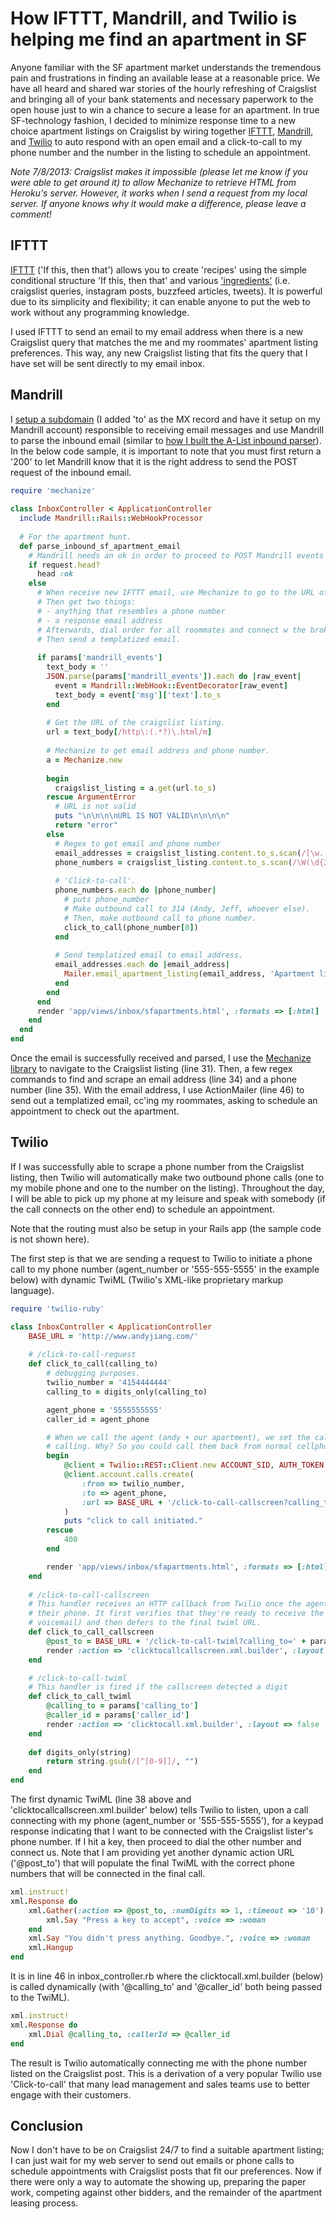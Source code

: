 
# How IFTTT, Mandrill, and Twilio is helping me find an apartment in SF

Anyone familiar with the SF apartment market understands the tremendous pain and frustrations in finding an available lease at a reasonable price. We have all heard and shared war stories of the hourly refreshing of Craigslist and bringing all of your bank statements and necessary paperwork to the open house just to win a chance to secure a lease for an apartment. In true SF-technology fashion, I decided to minimize response time to a new choice apartment listings on Craigslist by wiring together [IFTTT](https://ifttt.com/), [Mandrill](https://mandrillapp.com), and [Twilio](https://www.twilio.com) to auto respond with an open email and a click-to-call to my phone number and the number in the listing to schedule an appointment.

*Note 7/8/2013: Craigslist makes it impossible (please let me know if you were able to get around it) to allow Mechanize to retrieve HTML from Heroku's server. However, it works when I send a request from my local server. If anyone knows why it would make a difference, please leave a comment!*

## IFTTT
 
[IFTTT](https://ifttt.com/) ('If this, then that') allows you to create 'recipes' using the simple conditional structure 'If this, then that' and various ['ingredients'](https://ifttt.com/channels) (i.e. craigslist queries, instagram posts, buzzfeed articles, tweets). It is powerful due to its simplicity and flexibility; it can enable anyone to put the web to work without any programming knowledge.

I used IFTTT to send an email to my email address when there is a new Craigslist query that matches the me and my roommates' apartment listing preferences. This way, any new Craigslist listing that fits the query that I have set will be sent directly to my email inbox.

## Mandrill

I [setup a subdomain](http://help.mandrill.com/entries/21699367-Inbound-Email-Processing-Overview) (I added 'to' as the MX record and have it setup on my Mandrill account) responsible to receiving email messages and use Mandrill to parse the inbound email (similar to [how I built the A-List inbound parser](https://andymjiang.wordpress.com/2013/05/15/welcome-to-the-a-list/)). In the below code sample, it is important to note that you must first return a '200' to let Mandrill know that it is the right address to send the POST request of the inbound email.

```ruby
require 'mechanize'
 
class InboxController < ApplicationController
  include Mandrill::Rails::WebHookProcessor
  
  # For the apartment hunt.
  def parse_inbound_sf_apartment_email
    # Mandrill needs an ok in order to proceed to POST Mandrill events to this endpoint.
    if request.head?
      head :ok
    else
      # When receive new IFTTT email, use Mechanize to go to the URL of the listing.
      # Then get two things:
      # - anything that resembles a phone number
      # - a response email address
      # Afterwards, dial order for all roommates and connect w the broker
      # Then send a templatized email.
  
      if params['mandrill_events']
        text_body = ''
        JSON.parse(params['mandrill_events']).each do |raw_event|
          event = Mandrill::WebHook::EventDecorator[raw_event]
          text_body = event['msg']['text'].to_s
        end
  
        # Get the URL of the craigslist listing.
        url = text_body[/http\:(.*?)\.html/m]
  
        # Mechanize to get email address and phone number.
        a = Mechanize.new
        
        begin
          craigslist_listing = a.get(url.to_s)
        rescue ArgumentError
          # URL is not valid
          puts "\n\n\n\nURL IS NOT VALID\n\n\n\n"
          return "error"
        else
          # Regex to get email and phone number
          email_addresses = craigslist_listing.content.to_s.scan(/[\w.!#\$%+-]+@[\w-]+(?:\.[\w-]+)+/).uniq!
          phone_numbers = craigslist_listing.content.to_s.scan(/\W(\d{3}.?\d{3}.?\d{4})\W/m).uniq! - craigslist_listing.content.to_s.scan(/postingID=(.*?)\W/mi).uniq!
 
          # 'Click-to-call'.
          phone_numbers.each do |phone_number|
            # puts phone_number
            # Make outbound call to 314 (Andy, Jeff, whoever else).
            # Then, make outbound call to phone number.
            click_to_call(phone_number[0])
          end
 
          # Send templatized email to email_address.
          email_addresses.each do |email_address|
            Mailer.email_apartment_listing(email_address, 'Apartment listing').deliver
          end
        end
      end
      render 'app/views/inbox/sfapartments.html', :formats => [:html]
    end
  end
end
```

Once the email is successfully received and parsed, I use the [Mechanize library](http://mechanize.rubyforge.org/) to navigate to the Craigslist listing (line 31). Then, a few regex commands to find and scrape an email address (line 34) and a phone number (line 35). With the email address, I use ActionMailer (line 46) to send out a templatized email, cc'ing my roommates, asking to schedule an appointment to check out the apartment.

## Twilio

If I was successfully able to scrape a phone number from the Craigslist listing, then Twilio will automatically make two outbound phone calls (one to my mobile phone and one to the number on the listing). Throughout the day, I will be able to pick up my phone at my leisure and speak with somebody (if the call connects on the other end) to schedule an appointment.

Note that the routing must also be setup in your Rails app (the sample code is not shown here).

The first step is that we are sending a request to Twilio to initiate a phone call to my phone number (agent_number or '555-555-5555' in the example below) with dynamic TwiML (Twilio's XML-like proprietary markup language).

```ruby
require 'twilio-ruby'

class InboxController < ApplicationController
    BASE_URL = 'http://www.andyjiang.com/'
    
    # /click-to-call-request
    def click_to_call(calling_to)
        # debugging purposes.
        twilio_number = '4154444444'
        calling_to = digits_only(calling_to)

        agent_phone = '5555555555'
        caller_id = agent_phone

        # When we call the agent (andy + our apartment), we set the caller ID to the party we're eventually
        # calling. Why? So you could call them back from normal cellphone later.
        begin
            @client = Twilio::REST::Client.new ACCOUNT_SID, AUTH_TOKEN
            @client.account.calls.create(
                :from => twilio_number,
                :to => agent_phone,
                :url => BASE_URL + '/click-to-call-callscreen?calling_to=' + calling_to + '&caller_id=' + caller_id
            )
            puts "click to call initiated."
        rescue
            400
        end

        render 'app/views/inbox/sfapartments.html', :formats => [:html] 
    end
    
    # /click-to-call-callscreen
    # This handler receives an HTTP callback from Twilio once the agent has picked up
    # their phone. It first verifies that they're ready to receive the call (to avoid
    # voicemail) and then defers to the final twiml URL.
    def click_to_call_callscreen
        @post_to = BASE_URL + '/click-to-call-twiml?calling_to=' + params['calling_to'] + '&caller_id=' + params['caller_id']
        render :action => 'clicktocallcallscreen.xml.builder', :layout => false
    end

    # /click-to-call-twiml
    # This handler is fired if the callscreen detected a digit
    def click_to_call_twiml
        @calling_to = params['calling_to']
        @caller_id = params['caller_id']
        render :action => 'clicktocall.xml.builder', :layout => false
    end
    
    def digits_only(string)
        return string.gsub(/[^[0-9]]/, "")
    end
end
```

The first dynamic TwiML (line 38 above and 'clicktocallcallscreen.xml.builder' below) tells Twilio to listen, upon a call connecting with my phone (agent_number or '555-555-5555'), for a keypad response indicating that I want to be connected with the Craigslist lister's phone number. If I hit a key, then proceed to dial the other number and connect us. Note that I am  providing yet another dynamic action URL ('@post_to') that will populate the final TwiML with the correct phone numbers that will be connected in the final call.

```ruby
xml.instruct!
xml.Response do
    xml.Gather(:action => @post_to, :numDigits => 1, :timeout => '10') do
        xml.Say "Press a key to accept", :voice => :woman
    end
    xml.Say "You didn't press anything. Goodbye.", :voice => :woman
    xml.Hangup
end
```

It is in line 46 in inbox_controller.rb where the clicktocall.xml.builder (below) is called dynamically (with '@calling_to' and '@caller_id' both being passed to the TwiML).

```ruby
xml.instruct!
xml.Response do
    xml.Dial @calling_to, :callerId => @caller_id
end
```

The result is Twilio automatically connecting me with the phone number listed on the Craigslist post. This is a derivation of a very popular Twilio use 'Click-to-call' that many lead management and sales teams use to better engage with their customers.

## Conclusion

Now I don't have to be on Craigslist 24/7 to find a suitable apartment listing; I can just wait for my web server to send out emails or phone calls to schedule appointments with Craigslist posts that fit our preferences. Now if there were only a way to automate the showing up, preparing the paper work, competing against other bidders, and the remainder of the apartment leasing process.

